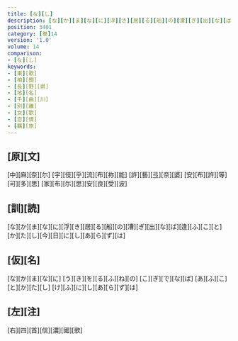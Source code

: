 ```yaml
---
title: [な][し]
description: [な][か][ま][な][に][浮][き][居][る][船][の][漕][ぎ][出][な][ば][逢][ふ][こ][と][か][た][し][今][日][に][し][あ][ら][ず][は]
position: 3401
category: [巻]14
version: '1.0'
volume: 14
comparison:
- [な][し]
keywords:
- [東][歌]
- [相][聞]
- [長][野][県]
- [地][名]
- [千][曲][川]
- [別][離]
- [女][歌]
- [恋][情]
- [羈][旅]
---
```


## [原][文]

[中][麻][奈][尓] [宇][伎][乎][流][布][祢][能] [許][藝][弖][奈][婆] [安][布][許][等][可][多][思] [家][布][尓][思][安][良][受][波]

## [訓][読]

[な][か][ま][な][に][浮][き][居][る][船][の][漕][ぎ][出][な][ば][逢][ふ][こ][と][か][た][し][今][日][に][し][あ][ら][ず][は]

## [仮][名]

[な][か][ま][な][に] [う][き][を][る][ふ][ね][の] [こ][ぎ][で][な][ば] [あ][ふ][こ][と][か][た][し] [け][ふ][に][し][あ][ら][ず][は]

## [左][注]

[右][四][首][信][濃][國][歌]
